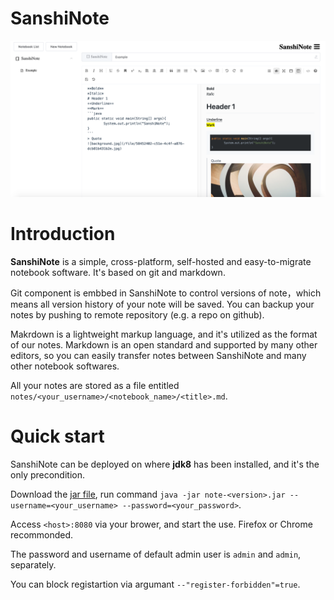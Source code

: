 # SanshiNote
![Example2](https://raw.githubusercontent.com/Hansanshi/Image/master/Home.png)
# Introduction
**SanshiNote** is a simple, cross-platform, self-hosted and easy-to-migrate notebook software. It's based on git and markdown.

Git component is embbed in SanshiNote to control versions of note，which means all version history of your note will be saved. You can backup your notes by pushing to remote repository (e.g. a repo on github).

Makrdown is a lightweight markup language, and it's utilized as the format of our notes. Markdown is an open standard and supported by many other editors, so you can easily transfer notes between SanshiNote and many other notebook softwares.

All your notes are stored as a file entitled `notes/<your_username>/<notebook_name>/<title>.md`.


# Quick start
SanshiNote can be deployed on where **jdk8** has been installed, and it's the only precondition.

Download the [jar file](https://seafile.hansanshi.ink/f/6a318fb94c294bb0bd9f/?dl=1), run command
`java -jar note-<version>.jar --username=<your_username> --password=<your_password>`.

Access `<host>:8080` via your brower, and start the use. Firefox or Chrome recommonded.

The password and username of default admin user is `admin` and `admin`, separately.

You can block registartion via argumant `--"register-forbidden"=true`.

